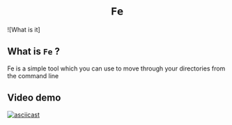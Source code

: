 <div align="center">
  <h1><code>Fe</code></h1>
</div>

![What is it]

## What is `Fe` ?
Fe is a simple tool which you can use to move through your directories from the command line

## Video demo 

<!-- [https://user-images.githubusercontent.com/70764593/147730564-f0db7b9a-c91f-4a71-86df-60954e3cebc5.mp4 -->
[![asciicast]()](https://user-images.githubusercontent.com/70764593/147730564-f0db7b9a-c91f-4a71-86df-60954e3cebc5.mp4)




